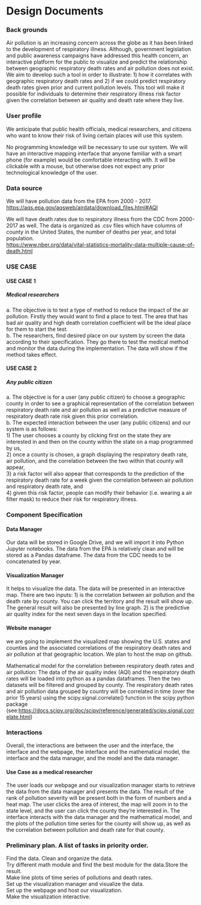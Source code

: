 # Design Documents
### Back grounds

Air pollution is an increasing concern across the globe as it has been linked to the development of respiratory illness. Although, government legislation and public awareness campaigns have addressed this health concern, an interactive platform for the public to visualize and predict the relationship between geographic respiratory death rates and air pollution does not exist. We aim to develop such a tool in order to illustrate: 1) how it correlates with geographic respiratory death rates and 2) if we could predict respiratory death rates given prior and current pollution levels. This tool will make it possible for individuals to determine their respiratory illness risk factor given the correlation between air quality and death rate where they live.  

### User profile

We anticipate that public health officials, medical researchers, and  citizens who want to know their risk of living certain places will use this system.

No programming knowledge will be necessary to use our system.  We will have an interactive mapping interface that anyone familiar with a smart phone (for example) would be comfortable interacting with.  It will be clickable with a mouse, but otherwise does not expect any prior technological knowledge of the user.

### Data source

We will have pollution data from the EPA from 2000 - 2017.<br />https://aqs.epa.gov/aqsweb/airdata/download_files.html#AQI

We will have death rates due to respiratory illness from the CDC from 2000-2017 as well.  The data is organized as .csv files which have columns of county in the United States, the number of deaths per year, and total population.<br />https://www.nber.org/data/vital-statistics-mortality-data-multiple-cause-of-death.html

### USE CASE
#### __USE CASE 1__
##### Medical researchers<br />
  a. The objective is to test a type of method to reduce the impact of the air pollution. Firstly they would want to find a place to test. The area that has bad air quality and high death correlation coefficient will be the ideal place for them to start the test.  <br />
  b. The researchers,  find desired place on our system by screen the data according to their specification. They go there to test the medical method and monitor the data during the implementation. The data will show if the method takes effect.

#### __USE CASE 2__
##### Any public citizen<br />
  a. The objective is for a user (any public citizen) to choose a geographic county in order to see a graphical representation of the correlation between respiratory death rate and air pollution as well as a predictive measure of respiratory death rate risk given this prior correlation. <br />
  b. The expected interaction between the user (any public citizens) and our system is as follows: <br />1) The user chooses a county by clicking first on the state they are interested in and then on the county within the state on a map programmed by us, <br />2) once a county is chosen, a graph displaying the respiratory death rate, air pollution, and the correlation between the two within that county will appear, <br />3) a risk factor will also appear that corresponds to the prediction of the respiratory death rate for a week given the correlation between air pollution and respiratory death rate, and <br />4) given this risk factor, people can modify their behavior (i.e. wearing a air filter mask) to reduce their risk for respiratory illness.   

### Component Specification
#### Data Manager
Our data will be stored in Google Drive, and we will import it into Python Jupyter notebooks.  The data from the EPA is relatively clean and will be stored as a Pandas dataframe.  The data from the CDC needs to be concatenated by year.
#### Visualization  Manager
It helps to visualize the data. The data will be presented in an interactive map. There are two inputs: 1) is the correlation between air pollution and the death rate by county. You can click the territory and the result will show up. The general result will also be presented by line graph. 2) is the predictive air quality index for the next seven days in the location specified.
#### Website manager
we are going to implement the visualized map showing the U.S. states and counties and the associated correlations of the respiratory death rates and air pollution at that geographic location. We plan to host the map on github. 

Mathematical model for the correlation between respiratory death rates and air pollution: The data of the air quality index (AQI) and the respiratory death rates will be loaded into python as a pandas dataframes. Then the two datasets will be filtered and grouped by county. The respiratory death rates and air pollution data grouped by country will be correlated in time (over the prior 15 years) using the scipy.signal.correlate() function in the scipy python package<br /> (see:https://docs.scipy.org/doc/scipy/reference/generated/scipy.signal.correlate.html)

### Interactions
Overall, the interactions are between the user and the interface, the interface and the webpage, the interface and the mathematical model, the interface and the data manager, and the model and the data manager.
#### Use Case as a medical researcher
The user loads our webpage and our visualization manager starts to retrieve the data from the data manager and presents the data. The result of the rank of pollution severity will be present both in the form of numbers and a heat map. The user clicks the area of interest, the map will zoom in to the state level, and the user can click the county they’re interested in. The interface interacts with the data manager  and the mathematical model, and the plots of the pollution time series for the county will show up, as well as the correlation between pollution and death rate for that county.

### Preliminary plan. A list of tasks in priority order.
Find the data. Clean and organize the data.<br /> 
Try different math module and find the best module for the data.Store the result.<br /> 
Make line plots of time series of pollutions and death rates.<br /> 
Set up the visualization manager and visualize the data.<br /> 
Set up the webpage and host our visualization.<br /> 
Make the visualization interactive.

